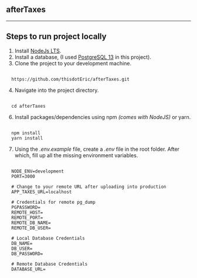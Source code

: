 ## afterTaxes

---

## Steps to run project locally
1. Install [NodeJs LTS](https://nodejs.org/en/download/).
2. Install a database, (I used [PostgreSQL 13](https://www.postgresql.org/download/) in this project).
3. Clone the project to your development machine.
```

  https://github.com/thisdotEric/afterTaxes.git

```
4.  Navigate into the project directory.
```

  cd afterTaxes

```
6.  Install packages/dependencies using npm *(comes with NodeJS)* or yarn.
```

  npm install
  yarn install

```
7. Using the *.env.example* file, create a *.env* file in the root folder. After which, fill up all the missing environment variables.
```

  NODE_ENV=development
  PORT=3000

  # Change to your remote URL after uploading into production
  APP_TAXES_URL=localhost

  # Credentials for remote pg_dump
  PGPASSWORD=
  REMOTE_HOST=
  REMOTE_PORT=
  REMOTE_DB_NAME=
  REMOTE_DB_USER=

  # Local Database Credentials
  DB_NAME=
  DB_USER=
  DB_PASSWORD=

  # Remote Database Credentials
  DATABASE_URL=

```

